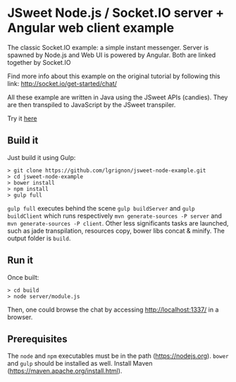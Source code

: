 # JSweet Node.js / Socket.IO server + Angular web client example

The classic Socket.IO example: a simple instant messenger. Server is spawned by Node.js and Web UI is powered by Angular. Both are linked together by Socket.IO

Find more info about this example on the original tutorial by following this link: http://socket.io/get-started/chat/

All these example are written in Java using the JSweet APIs (candies). They are then transpiled to JavaScript by the JSweet transpiler.

Try it [here](http://examples.jsweet.org:1337)

## Build it
Just build it using Gulp:

```
> git clone https://github.com/lgrignon/jsweet-node-example.git
> cd jsweet-node-example
> bower install
> npm install
> gulp full
```

`gulp full` executes behind the scene `gulp buildServer` and `gulp buildClient` which runs respectively `mvn generate-sources -P server` and `mvn generate-sources -P client`. Other less significants tasks are launched, such as jade transpilation, resources copy, bower libs concat & minify.
The output folder is `build`.

## Run it
Once built: 
```
> cd build
> node server/module.js
```

Then, one could browse the chat by accessing [http://localhost:1337/](http://localhost:1337/) in a browser.

## Prerequisites

The `node` and `npm` executables must be in the path (https://nodejs.org). `bower` and `gulp` should be installed as well.
Install Maven (https://maven.apache.org/install.html).
